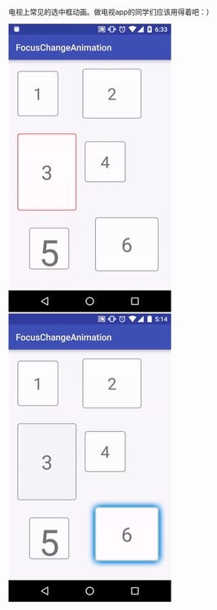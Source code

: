 电视上常见的选中框动画。做电视app的同学们应该用得着吧：）<br>
<td>
    <img src="captures/capture01.gif" width="320" height="567" />
    <img src="captures/capture02.gif" width="320" height="567" />
</td>